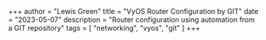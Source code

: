 +++
author = "Lewis Green"
title = "VyOS Router Configuration by GIT"
date = "2023-05-07"
description = "Router configuration using automation from a GIT repository"
tags = [
    "networking",
    "vyos",
    "git"
]
+++
